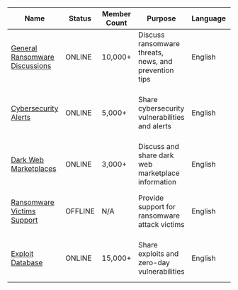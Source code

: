 | Name | Status | Member Count | Purpose | Language | Additional Info |
|------|--------|--------------|---------|----------|-----------------|
| [General Ransomware Discussions](https://t.me/GeneralRansomware) | ONLINE | 10,000+ | Discuss ransomware threats, news, and prevention tips | English | A hub for sharing insights and ransomware-related news |
| [Cybersecurity Alerts](https://t.me/CyberSecurityAlerts) | ONLINE | 5,000+ | Share cybersecurity vulnerabilities and alerts | English | Focused on major security breaches and threat intelligence |
| [Dark Web Marketplaces](https://t.me/DarkWebMarketplaces) | ONLINE | 3,000+ | Discuss and share dark web marketplace information | English | Covers news and updates about dark web markets |
| [Ransomware Victims Support](https://t.me/RansomwareVictimSupport) | OFFLINE | N/A | Provide support for ransomware attack victims | English | Peer support group for individuals affected by ransomware |
| [Exploit Database](https://t.me/ExploitDB) | ONLINE | 15,000+ | Share exploits and zero-day vulnerabilities | English | A place for cybersecurity researchers to share exploits |
